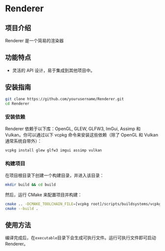 # Renderer

## 项目介绍

Renderer 是一个简易的渲染器

## 功能特点

- 灵活的 API 设计，易于集成到其他项目中。

## 安装指南

```bash
git clone https://github.com/yourusername/Renderer.git
cd Renderer
```

### 安装依赖

Renderer 依赖于以下库：OpenGL, GLEW, GLFW3, ImGui, Assimp 和 Vulkan。你可以通过以下 vcpkg 命令来安装这些依赖（除了 OpenGL 和 Vulkan 通常系统自带外）：

```bash
vcpkg install glew glfw3 imgui assimp vulkan
```

### 构建项目

在项目根目录下创建一个构建目录，并进入该目录：

```bash
mkdir build && cd build
```

然后，运行 CMake 来配置项目并构建：

```bash
cmake .. -DCMAKE_TOOLCHAIN_FILE=[vcpkg root]/scripts/buildsystems/vcpkg.cmake
cmake --build .
```

## 使用方法

编译完成后，在`executable`目录下会生成可执行文件。运行可执行文件即可启动 Renderer。
